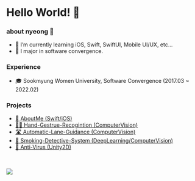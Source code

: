 # Hello World! 👾

### about nyeong 🐯
- 🌱 I’m currently learning iOS, Swift, SwiftUI, Mobile UI/UX, etc...
- 🏫 I major in software convergence.

### Experience
- 🎓 Sookmyung Women University, Software Convergence (2017.03 ~ 2022.02)

### Projects
- [📄 AboutMe (Swift/iOS)](https://github.com/donnyrla10/AboutMe)
- [✋🏻 Hand-Gestrue-Recogintion (ComputerVision)](https://github.com/donnyrla10/Hand-Gesture-Recognition)
- [🛣 Automatic-Lane-Guidance (ComputerVision)](https://github.com/donnyrla10/Automatic-Line-Guidance-System)
- [🚬 Smoking-Detective-System (DeepLearning/ComputerVision)](https://github.com/donnyrla10/Smoking-Detective-System)
- [🦠 Anti-Virus (Unity2D)](https://github.com/donnyrla10/GraduationProject)

<br>
<br>

<img align='center' src="http://mazassumnida.wtf/api/v2/generate_badge?boj=donna1030">
